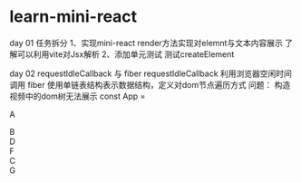 # learn-mini-react

day 01
任务拆分
1、实现mini-react
  render方法实现对elemnt与文本内容展示
  了解可以利用vite对Jsx解析
2、添加单元测试
 测试createElement

day 02
requestIdleCallback 与 fiber
requestIdleCallback 利用浏览器空闲时间调用
fiber 使用单链表结构表示数据结构，定义对dom节点遍历方式
问题：
构造视频中的dom树无法展示
const App = <div>A
  <div>B
    <div>D</div>
    <div>F</div>
  </div>
  <div>C
    <div>G</div>
  </div>
</div>